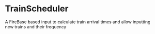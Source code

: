 # TrainScheduler
A FireBase based input to calculate train arrival times and allow inputting new trains and their frequency
